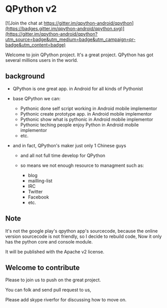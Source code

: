 # QPython v2

[![Join the chat at https://gitter.im/qpython-android/qpython](https://badges.gitter.im/qpython-android/qpython.svg)](https://gitter.im/qpython-android/qpython?utm_source=badge&utm_medium=badge&utm_campaign=pr-badge&utm_content=badge)

Welcome to join QPython project. It's a great project. QPython has got several millions users in the world.

## background

- QPython is one great app. in Android for all kinds of Pythonist
- base QPython we can:
    - Pythonic done self script working in Android mobile implementor
    - Pythonic create prototype app. in Android mobile implementor
    - Pythonic show what is pythonic in Android mobile implementor
    - Pythonic teching people enjoy Python in Android mobile implementor
    - etc.

- and in fact, QPython's maker just only 1 Chinese guys

    - and all not full time develop for QPython
    - so means we not enough resource to managment such as:

      	- blog
        - mailling-list
        - IRC
        - Twitter
        - Facebook
        - etc.


## Note

It's not the google play's qpython app's sourcecode, because the online version sourcecode is not friendly, so I decide to rebuild code, Now it only has the python core and console module.

It will be published with the Apache v2 license.

## Welcome to contribute

Please to join us to push on the great project.  

You can folk and send pull request to us,

Please add skype riverfor for discussing how to move on.
